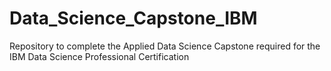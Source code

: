# Data_Science_Capstone_IBM
Repository to complete the Applied Data Science Capstone required for the IBM Data Science Professional Certification
